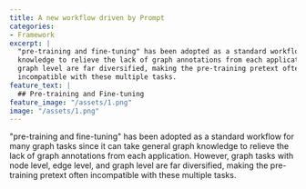 ```yaml
---
title: A new workflow driven by Prompt
categories:
- Framework
excerpt: |
  "pre-training and fine-tuning" has been adopted as a standard workflow for many graph tasks since it can take general graph
  knowledge to relieve the lack of graph annotations from each application. However, graph tasks with node level, edge level, and
  graph level are far diversified, making the pre-training pretext often
  incompatible with these multiple tasks.
feature_text: |
  ## Pre-training and Fine-tuning
feature_image: "/assets/1.png"
image: "/assets/1.png"
---
```


 "pre-training and fine-tuning" has been adopted as a standard workflow for many graph tasks since it can take general graph
  knowledge to relieve the lack of graph annotations from each application. However, graph tasks with node level, edge level, and
  graph level are far diversified, making the pre-training pretext often
  incompatible with these multiple tasks.
